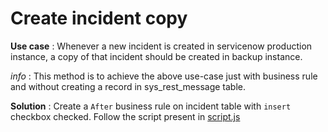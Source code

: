 # Create incident copy

**Use case** : Whenever a new incident is created in servicenow production instance, a copy of that incident should be created in backup instance.

*info* : This method is to achieve the above use-case just with business rule and without creating a record in sys_rest_message table.

**Solution** : Create a `After` business rule on incident table with `insert` checkbox checked. Follow the script present in [script.js](https://github.com/sumanthdosapati/code-snippets/blob/Branch-for-business-rule/Business%20Rules/Create%20a%20copy%20of%20incident%20in%20another%20SNOW%20instance/script.js) 
